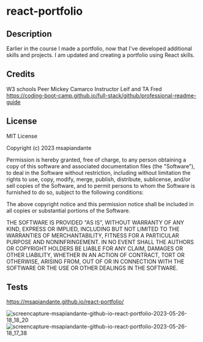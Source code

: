# react-portfolio
## Description
Earlier in the course I made a portfolio, now that I've developed additional skills and projects. I am updated and creating a portfolio using React skills. 

## Credits
W3 schools
Peer Mickey Camarco
Instructor Leif and TA Fred 
https://coding-boot-camp.github.io/full-stack/github/professional-readme-guide


## License
MIT License

Copyright (c) 2023 msapiandante

Permission is hereby granted, free of charge, to any person obtaining a copy
of this software and associated documentation files (the "Software"), to deal
in the Software without restriction, including without limitation the rights
to use, copy, modify, merge, publish, distribute, sublicense, and/or sell
copies of the Software, and to permit persons to whom the Software is
furnished to do so, subject to the following conditions:

The above copyright notice and this permission notice shall be included in all
copies or substantial portions of the Software.

THE SOFTWARE IS PROVIDED "AS IS", WITHOUT WARRANTY OF ANY KIND, EXPRESS OR
IMPLIED, INCLUDING BUT NOT LIMITED TO THE WARRANTIES OF MERCHANTABILITY,
FITNESS FOR A PARTICULAR PURPOSE AND NONINFRINGEMENT. IN NO EVENT SHALL THE
AUTHORS OR COPYRIGHT HOLDERS BE LIABLE FOR ANY CLAIM, DAMAGES OR OTHER
LIABILITY, WHETHER IN AN ACTION OF CONTRACT, TORT OR OTHERWISE, ARISING FROM,
OUT OF OR IN CONNECTION WITH THE SOFTWARE OR THE USE OR OTHER DEALINGS IN THE
SOFTWARE.

## Tests
https://msapiandante.github.io/react-portfolio/

![screencapture-msapiandante-github-io-react-portfolio-2023-05-26-18_18_20](https://github.com/msapiandante/react-portfolio/assets/126308793/e0de7a0f-737f-4159-8247-d25d745387e5)
![screencapture-msapiandante-github-io-react-portfolio-2023-05-26-18_17_38](https://github.com/msapiandante/react-portfolio/assets/126308793/86221ab1-3ae4-4fca-9d7f-04adef51e471)


